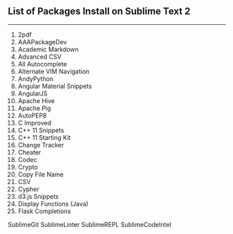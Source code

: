 ## List of Packages Install on Sublime Text 2
----------------------------------------------



1. 2pdf
2. AAAPackageDev
3. Academic Markdown
4. Advanced CSV
5. All Autocomplete
6. Alternate VIM Navigation
7. AndyPython
8. Angular Material Snippets
9. AngularJS
10. Apache Hive
11. Apache Pig
12. AutoPEP8
13. C Improved
14. C++ 11 Snippets
15. C++ 11 Starting Kit
16. Change Tracker
17. Cheater
18. Codec
19. Crypto
20. Copy File Name
21. CSV
22. Cypher
23. d3.js Snippets
24. Display Functions (Java)
25. Flask Completions


SublimeGit
SublimeLinter
SublimeREPL
SublimeCodeIntel